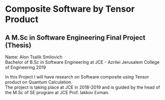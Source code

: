 # Composite Software by Tensor Product
## A M.Sc in Software Engineering Final Project (Thesis)
Name: Alon Tsalik Smilovich <br>
Bachelor of B.Sc in Software Engineering at JCE - Azrilei Jerusalem College of Engineering
2019

<p>
In this Project I will have research on Software composite using Tensor product on Quantum Calculation. <br>
The project is taking place at JCE in 2018-2019 and is guided by the head of the M.Sc of SE program at JCE Prof. Iakkov Exman.
